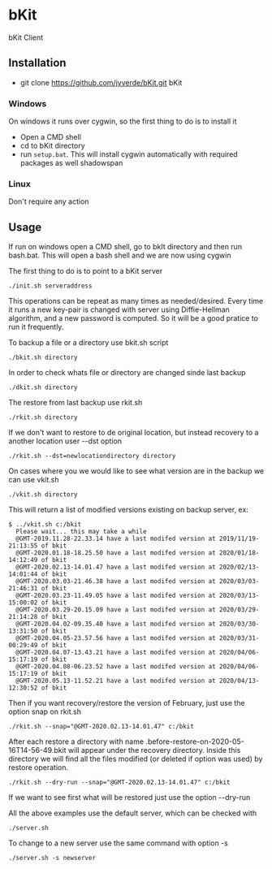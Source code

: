# bKit
bKit Client

## Installation
- git clone https://github.com/jvverde/bKit.git bKit

### Windows
On windows it runs over cygwin, so the first thing to do is to install it
- Open a CMD shell 
- cd to bKit directory
- run ``setup.bat``. This will install cygwin automatically with required packages as well shadowspan

### Linux
  Don't require any action

## Usage
If run on windows open a CMD shell, go to bkIt directory and then run bash.bat.
This will open a bash shell and we are now using cygwin

The first thing to do is to point to a bKit server

```
./init.sh serveraddress
```

This operations can be repeat as many times as needed/desired. Every time it runs a new key-pair is changed with server using Diffie-Hellman algorithm, and a new password is computed. So it will be a good pratice to run it frequently.

To backup a file or a directory use bkit.sh script

```
./bkit.sh directory
```

In order to check whats file or directory are changed sinde last backup

```
./dkit.sh directory
```

The restore from last backup use rkit.sh

```
./rkit.sh directory
```

If we don't want to restore to de original location, but instead recovery to a another location user --dst option 

```
./rkit.sh --dst=newlocationdirectory directory
```

On cases where you we would like to see what version are in the backup we can use vkit.sh

```
./vkit.sh directory
```

This will return a list of modified versions existing on backup server, ex:

```
$ ../vkit.sh c:/bkit
  Please wait... this may take a while
  @GMT-2019.11.28-22.33.14 have a last modifed version at 2019/11/19-21:13:55 of bkit
  @GMT-2020.01.18-18.25.50 have a last modifed version at 2020/01/18-14:12:49 of bkit
  @GMT-2020.02.13-14.01.47 have a last modifed version at 2020/02/13-14:01:44 of bkit
  @GMT-2020.03.03-21.46.38 have a last modifed version at 2020/03/03-21:46:31 of bkit
  @GMT-2020.03.23-11.49.05 have a last modifed version at 2020/03/13-15:00:02 of bkit
  @GMT-2020.03.29-20.15.09 have a last modifed version at 2020/03/29-21:14:28 of bkit
  @GMT-2020.04.02-09.35.40 have a last modifed version at 2020/03/30-13:31:50 of bkit
  @GMT-2020.04.05-23.57.56 have a last modifed version at 2020/03/31-00:29:49 of bkit
  @GMT-2020.04.07-13.43.21 have a last modifed version at 2020/04/06-15:17:19 of bkit
  @GMT-2020.04.08-06.23.52 have a last modifed version at 2020/04/06-15:17:19 of bkit
  @GMT-2020.05.13-11.52.21 have a last modifed version at 2020/04/13-12:30:52 of bkit
```

Then if you want recovery/restore the version of February, just use the option snap on rkit.sh

```
./rkit.sh --snap="@GMT-2020.02.13-14.01.47" c:/bkit
```

After each restore a directory with name .before-restore-on-2020-05-16T14-56-49.bkit will appear under the recovery directory. Inside this directory we will find all the files modified (or deleted if option was used) by restore operation.

```
./rkit.sh --dry-run --snap="@GMT-2020.02.13-14.01.47" c:/bkit
```

If we want to see first what will be restored just use the option --dry-run

All the above examples use the default server, which can be checked with

```
./server.sh
```

To change to a new server use the same command with option -s

```
./server.sh -s newserver
```
